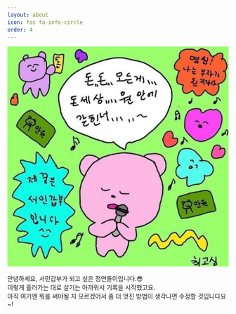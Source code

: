```yaml
---
layout: about
icon: fas fa-info-circle
order: 4
---
```



![IMG_4088.JPG](assets/IMG_4088.JPG?t=1695185066762)

안녕하세요, 서민갑부가 되고 싶은 정연돌이입니다.😎<br>이렇게 흘러가는 대로 살기는 아까워서 기록을 시작했고요.<br>아직 여기엔 뭐를 써야될 지 모르겠어서 좀 더 멋진 방법이 생각나면 수정할 것입니다요~!
